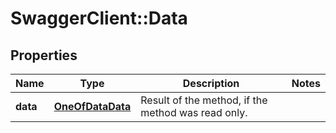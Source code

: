 # SwaggerClient::Data

## Properties
Name | Type | Description | Notes
------------ | ------------- | ------------- | -------------
**data** | [**OneOfDataData**](OneOfDataData.md) | Result of the method, if the method was read only. | 

